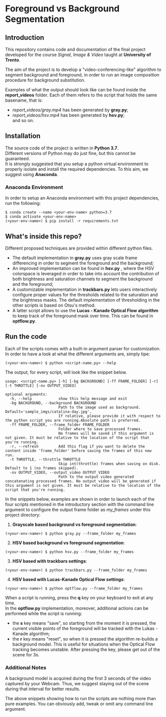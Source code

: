 # Foreground vs Background Segmentation
  

## Introduction  
This repository contains code and documentation of the final project developed for the course *Signal, Image & Video* taught at **University of Trento**.  

The aim of the project is to develop a "video-conferencing-like" algorithm to segment background and foreground, in order to run an image composition procedure for background substitution. 

Examples of what the output should look like can be found inside the __report_videos__ folder. Each of them refers to the script that holds the same basename, that is:  
- *report_videos/gray.mp4* has been generated by __gray.py__;  
- *report_videos/hsv.mp4* has been generated by __hsv.py__;  
and so on.  


## Installation  
The source code of the project is written in **Python 3.7**.  
Different versions of Python may do just fine, but this cannot be guaranteed.   
It is strongly suggested that you setup a python virtual environment to properly isolate and install the required dependencies. To this aim, we suggest using **Anaconda**. 

### Anaconda Environment  
In order to setup an Anaconda environment with this project dependencies, run the following:  
```
$ conda create --name <your-env-name> python=3.7
$ conda activate <your-env-name>
(<your-env-name>) $ pip install -r requirements.txt  
```  

## What's inside this repo?  
Different proposed techniques are provided within different python files. 
- The default implementation in __gray.py__  uses gray scale frame differencing in order to segment the foreground and the background;  
- An improved implementation can be found in __hsv.py__ , where the HSV colorspace is leveraged in order to take into account the contribution of both brightness and saturation channels to segment the background and the foreground;  
- A customizable implementation in __trackbars.py__ lets users interactively configure proper values for the thresholds related to the saturation and the brightness masks. The default implementation of thresholding in the other scripts is based on Otsu's method.
- A latter script allows to use the __Lucas - Kanade Optical Flow algorithm__ to keep track of the foreground mask over time. This can be found in __optflow.py__.
  

## Run the code  
Each of the scripts comes with a built-in argument parser for customization. In order to have a look at what the different arguments are, simply tipe:  
```
(<your-env-name>) $ python <script-name.py> --help 
```

The output, for every script, will look like the snippet below.

```
usage: <script-name.py> [-h] [-bg BACKGROUND] [-ff FRAME_FOLDER] [-r] [-t THROTTLE] [-ov OUTPUT_VIDEO]

optional arguments:
  -h, --help            show this help message and exit
  -bg BACKGROUND, --background BACKGROUND
                        Path to the image used as background. Default='sample_imgs/catalina-day.jpg'.  
                        If relative, please provide it with respect to the python script you are running.Absolute path is preferred.  
  -ff FRAME_FOLDER, --frame_folder FRAME_FOLDER  
                        Folder where to save processed frames.  
                        No frames will be saved if this argument is not given. It must be relative to the location of the script that you're running.  
  -r, --refresh         Add this flag if you want to delete the content inside 'frame_folder' before saving the frames of this new run.  
  -t THROTTLE, --throttle THROTTLE  
                        Skip int(throttle) frames when saving on disk. Default to 1 (no frames skipped).  
  -ov OUTPUT_VIDEO, --output_video OUTPUT_VIDEO  
                        Path to the output video generated concatenating processed frames. No output video will be generated if this argument is not given. It must be relative to the location of the script that you're running.
```  
In the snippets below, examples are shown in order to launch each of the four scripts mentioned in the introductory section with the command line 
argument to configure the output frame folder as *my_frames* under this project directory:  
1. __Grayscale based background vs foreground segmentation__:  
  ```
  (<your-env-name>) $ python gray.py --frame_folder my_frames
  ```  
2. __HSV based background vs foreground segmentation__:
  ```
  (<your-env-name>) $ python hsv.py --frame_folder my_frames
  ```  
3. __HSV based with trackbars settings__:
  ```
  (<your-env-name>) $ python trackbars.py --frame_folder my_frames
  ```  
4. __HSV based with Lucas-Kanade Optical Flow settings__:
  ```
  (<your-env-name>) $ python optflow.py --frame_folder my_frames
  ```  
  
When a script is running, press the **q** key on your keyboard to exit at any time.  
In the __optflow.py__ implementation, moreover, additional actions can be performed while the script is running:  
- the **s** key means "save", so starting from the moment it is pressed, the current visible points of the foreground will be tracked with the Lukas - Kanade algorithm;  
- the **r** key means "reset", so when it is pressed the algorithm re-builds a background model. This is useful for situations when the Optical Flow tracking becomes unstable. After pressing the key, please get out of the scene for 3s.  
  
### Additional Notes  
A background model is acquired during the first 3 seconds of the video captured by your Webcam. Thus, we suggest staying out of the scene during that interval for better results.  
  
The above snippets showing how to run the scripts are nothing more than pure examples. You can obviously add, tweak or omit any command line argument.  


  
